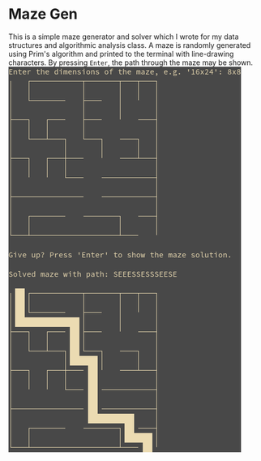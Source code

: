 # Maze Gen
This is a simple maze generator and solver which I wrote for my data structures and algorithmic analysis class. A maze is randomly generated using Prim's algorithm and printed to the terminal with line-drawing characters. By pressing `Enter`, the path through the maze may be shown.
![Maze Gen Demonstration](https://github.com/Pineapplecake/mazegen/raw/main/MazeGenDemo.png)
